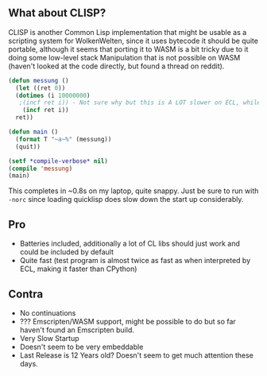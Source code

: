 What about CLISP?
--------------------------------------------------------------

CLISP is another Common Lisp implementation that might be usable as a scripting system for WolkenWelten, since it
uses bytecode it should be quite portable, although it seems that porting it to WASM is a bit tricky due to it doing
some low-level stack Manipulation that is not possible on WASM (haven't looked at the code directly, but found a thread on reddit).

```lisp
(defun messung ()
  (let ((ret 0))
  (dotimes (i 10000000)
   ;(incf ret i)) - Not sure why but this is A LOT slower on ECL, while on CLISP it seems a tiny bit faster
	(incf ret i))
  ret))

(defun main ()
  (format T "~a~%" (messung))
  (quit))

(setf *compile-verbose* nil)
(compile 'messung)
(main)
```
This completes in ~0.8s on my laptop, quite snappy. Just be sure to run with `-norc` since loading quicklisp does slow down
the start up considerably.

## Pro
- Batteries included, additionally a lot of CL libs should just work and could be included by default
- Quite fast (test program is almost twice as fast as when interpreted by ECL, making it faster than CPython)

## Contra
- No continuations
- ??? Emscripten/WASM support, might be possible to do but so far haven't found an Emscripten build.
- Very Slow Startup
- Doesn't seem to be very embeddable
- Last Release is 12 Years old? Doesn't seem to get much attention these days.